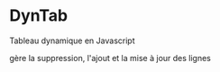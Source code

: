 DynTab
======

Tableau dynamique en Javascript

gère la suppression, l'ajout et la mise à jour des lignes
